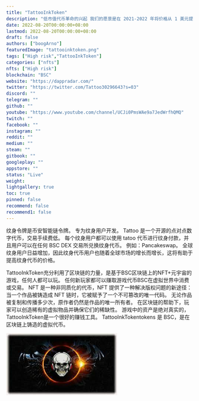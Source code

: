 ```yaml
---
title: "TattooInkToken"
description: "低市值代币革命的兴起 我们的愿景是在 2021-2022 年将价格从 1 美元提高到 1000 美元"
date: 2022-08-20T00:00:00+08:00
lastmod: 2022-08-20T00:00:00+08:00
draft: false
authors: ["boogArno"]
featuredImage: "tattooinktoken.png"
tags: ["High risk","TattooInkToken"]
categories: ["nfts"]
nfts: ["High risk"]
blockchain: "BSC"
website: "https://dappradar.com/"
twitter: "https://twitter.com/Tattoo30296643?s=03"
discord: ""
telegram: ""
github: ""
youtube: "https://www.youtube.com/channel/UCJi0PmsWAe9a7JedWrfhQMQ"
twitch: ""
facebook: ""
instagram: ""
reddit: ""
medium: ""
steam: ""
gitbook: ""
googleplay: ""
appstore: ""
status: "Live"
weight: 
lightgallery: true
toc: true
pinned: false
recommend: false
recommend1: false
---
```

纹身令牌是币安智能链令牌。 专为纹身用户开发。 Tattoo 是一个开源的点对点数字代币，交易手续费低。 每个纹身用户都可以使用 tatoo 代币进行纹身付款，并且用户可以在任何 BSC DEX 交易所兑换纹身代币。 例如：Pancakeswap。 全球纹身用户日益增加，因此纹身代币用户也随着全球市场的增长而增长，这将有助于提高纹身代币的价格。

TattooInkToken充分利用了区块链的力量，是基于BSC区块链上的NFT+元宇宙的游戏，任何人都可以玩。 任何新玩家都可以赚取游戏代币BSC在虚拟世界中消费或交易。
NFT 是一种非同质化的代币，NFT 提供了一种解决版权问题的新途径：当一个作品被铸造成 NFT 链时，它被赋予了一个不可篡改的唯一代码。 无论作品被复制和传播多少次，原作者仍然是作品的唯一所有者。 在区块链的帮助下，玩家可以创造稀有的虚拟物品并确保它们的稀缺性。 游戏中的资产是绝对真实的，TattooInkToken是一个很好的赚钱工具。
TattooInkTokentokens 是 BSC，是在区块链上铸造的虚拟代币。

![下载](下载.jpg)